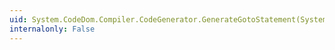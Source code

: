 ```yaml
---
uid: System.CodeDom.Compiler.CodeGenerator.GenerateGotoStatement(System.CodeDom.CodeGotoStatement)
internalonly: False
---
```

